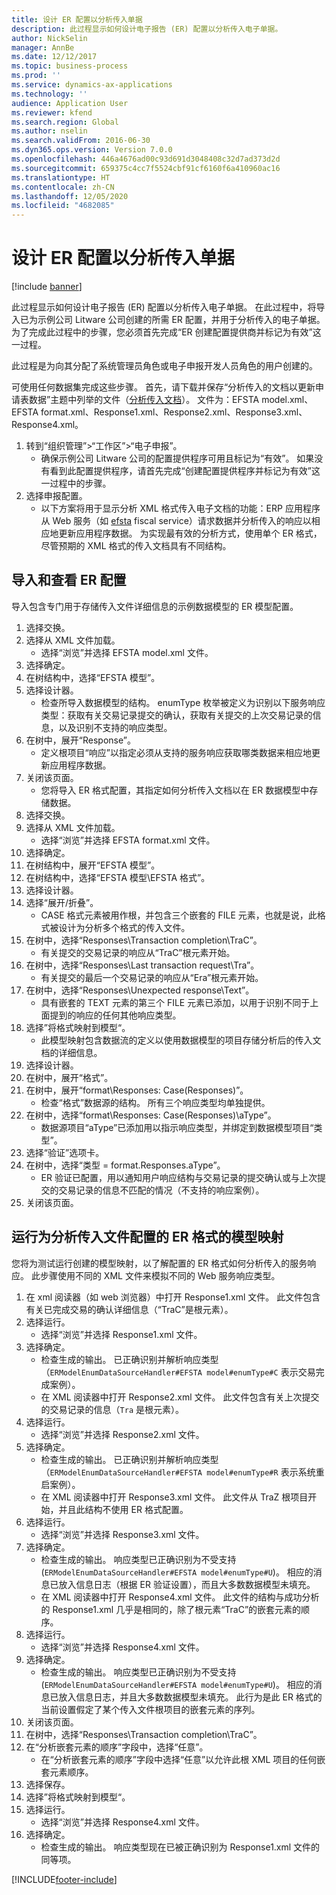 ```yaml
---
title: 设计 ER 配置以分析传入单据
description: 此过程显示如何设计电子报告 (ER) 配置以分析传入电子单据。
author: NickSelin
manager: AnnBe
ms.date: 12/12/2017
ms.topic: business-process
ms.prod: ''
ms.service: dynamics-ax-applications
ms.technology: ''
audience: Application User
ms.reviewer: kfend
ms.search.region: Global
ms.author: nselin
ms.search.validFrom: 2016-06-30
ms.dyn365.ops.version: Version 7.0.0
ms.openlocfilehash: 446a4676ad00c93d691d3048408c32d7ad373d2d
ms.sourcegitcommit: 659375c4cc7f5524cbf91cf6160f6a410960ac16
ms.translationtype: HT
ms.contentlocale: zh-CN
ms.lasthandoff: 12/05/2020
ms.locfileid: "4682085"
---
```

# <a name="design-er-configurations-to-parse-incoming-documents"></a>设计 ER 配置以分析传入单据

[!include [banner](../../includes/banner.md)]

此过程显示如何设计电子报告 (ER) 配置以分析传入电子单据。 在此过程中，将导入已为示例公司 Litware 公司创建的所需 ER 配置，并用于分析传入的电子单据。 为了完成此过程中的步骤，您必须首先完成“ER 创建配置提供商并标记为有效”这一过程。

此过程是为向其分配了系统管理员角色或电子申报开发人员角色的用户创建的。

可使用任何数据集完成这些步骤。 首先，请下载并保存“分析传入的文档以更新申请表数据”主题中列举的文件（[分析传入文档](../parse-incoming-electronic-documents.md)）。 文件为：EFSTA model.xml、EFSTA format.xml、Response1.xml、Response2.xml、Response3.xml、Response4.xml。

1. 转到“组织管理”>“工作区”>“电子申报”。
    * 确保示例公司 Litware 公司的配置提供程序可用且标记为“有效”。 如果没有看到此配置提供程序，请首先完成“创建配置提供程序并标记为有效”这一过程中的步骤。
2. 选择申报配置。
    * 以下方案将用于显示分析 XML 格式传入电子文档的功能：ERP 应用程序从 Web 服务（如 [efsta](http://efsta.org/) fiscal service）请求数据并分析传入的响应以相应地更新应用程序数据。 为实现最有效的分析方式，使用单个 ER 格式，尽管预期的 XML 格式的传入文档具有不同结构。

## <a name="import-and-review-er-configurations"></a>导入和查看 ER 配置

导入包含专门用于存储传入文件详细信息的示例数据模型的 ER 模型配置。

1. 选择交换。
2. 选择从 XML 文件加载。
    * 选择“浏览”并选择 EFSTA model.xml 文件。
3. 选择确定。
4. 在树结构中，选择“EFSTA 模型”。
5. 选择设计器。
    * 检查所导入数据模型的结构。 enumType 枚举被定义为识别以下服务响应类型：获取有关交易记录提交的确认，获取有关提交的上次交易记录的信息，以及识别不支持的响应类型。
6. 在树中，展开“Response”。
    * 定义根项目“响应”以指定必须从支持的服务响应获取哪类数据来相应地更新应用程序数据。
7. 关闭该页面。
    * 您将导入 ER 格式配置，其指定如何分析传入文档以在 ER 数据模型中存储数据。
8. 选择交换。
9. 选择从 XML 文件加载。
    * 选择“浏览”并选择 EFSTA format.xml 文件。
10. 选择确定。
11. 在树结构中，展开“EFSTA 模型”。
12. 在树结构中，选择“EFSTA 模型\EFSTA 格式”。
13. 选择设计器。
14. 选择“展开/折叠”。
    * CASE 格式元素被用作根，并包含三个嵌套的 FILE 元素，也就是说，此格式被设计为分析多个格式的传入文件。
15. 在树中，选择“Responses\Transaction completion\TraC”。
    * 有关提交的交易记录的响应从“TraC”根元素开始。
16. 在树中，选择“Responses\Last transaction request\Tra”。
    * 有关提交的最后一个交易记录的响应从“Era”根元素开始。
17. 在树中，选择“Responses\Unexpected response\Text”。
    * 具有嵌套的 TEXT 元素的第三个 FILE 元素已添加，以用于识别不同于上面提到的响应的任何其他响应类型。
18. 选择”将格式映射到模型“。
    * 此模型映射包含数据流的定义以使用数据模型的项目存储分析后的传入文档的详细信息。
19. 选择设计器。
20. 在树中，展开“格式”。
21. 在树中，展开“format\Responses: Case(Responses)”。
    * 检查“格式”数据源的结构。 所有三个响应类型均单独提供。
22. 在树中，选择“format\Responses: Case(Responses)\aType”。
    * 数据源项目“aType”已添加用以指示响应类型，并绑定到数据模型项目“类型”。
23. 选择“验证”选项卡。
24. 在树中，选择“类型 = format.Responses.aType”。
    * ER 验证已配置，用以通知用户响应结构与交易记录的提交确认或与上次提交的交易记录的信息不匹配的情况（不支持的响应案例）。
25. 关闭该页面。

## <a name="run-model-mapping-of-er-format-configured-for-parsing-incoming-files"></a>运行为分析传入文件配置的 ER 格式的模型映射

您将为测试运行创建的模型映射，以了解配置的 ER 格式如何分析传入的服务响应。 此步骤使用不同的 XML 文件来模拟不同的 Web 服务响应类型。

1. 在 xml 阅读器（如 web 浏览器）中打开 Response1.xml 文件。 此文件包含有关已完成交易的确认详细信息（“TraC”是根元素）。
2. 选择运行。
    * 选择“浏览”并选择 Response1.xml 文件。
3. 选择确定。
    * 检查生成的输出。 已正确识别并解析响应类型（`ERModelEnumDataSourceHandler#EFSTA model#enumType#C` 表示交易完成案例）。
    * 在 XML 阅读器中打开 Response2.xml 文件。 此文件包含有关上次提交的交易记录的信息（`Tra` 是根元素）。
4. 选择运行。
    * 选择“浏览”并选择 Response2.xml 文件。
5. 选择确定。
    * 检查生成的输出。 已正确识别并解析响应类型（`ERModelEnumDataSourceHandler#EFSTA model#enumType#R` 表示系统重启案例）。
    * 在 XML 阅读器中打开 Response3.xml 文件。 此文件从 TraZ 根项目开始，并且此结构不使用 ER 格式配置。
6. 选择运行。
    * 选择“浏览”并选择 Response3.xml 文件。
7. 选择确定。
    * 检查生成的输出。 响应类型已正确识别为不受支持 (`ERModelEnumDataSourceHandler#EFSTA model#enumType#U`)。 相应的消息已放入信息日志（根据 ER 验证设置），而且大多数数据模型未填充。
    * 在 XML 阅读器中打开 Response4.xml 文件。 此文件的结构与成功分析的 Response1.xml 几乎是相同的，除了根元素“TraC”的嵌套元素的顺序。
8. 选择运行。
    * 选择“浏览”并选择 Response4.xml 文件。
9. 选择确定。
    * 检查生成的输出。 响应类型已正确识别为不受支持 (`ERModelEnumDataSourceHandler#EFSTA model#enumType#U`)。 相应的消息已放入信息日志，并且大多数数据模型未填充。 此行为是此 ER 格式的当前设置假定了某个传入文件根项目的嵌套元素的序列。
10. 关闭该页面。
11. 在树中，选择“Responses\Transaction completion\TraC”。
12. 在“分析嵌套元素的顺序”字段中，选择“任意”。
    * 在“分析嵌套元素的顺序”字段中选择“任意”以允许此根 XML 项目的任何嵌套元素顺序。
13. 选择保存。
14. 选择”将格式映射到模型“。
15. 选择运行。
    * 选择“浏览”并选择 Response4.xml 文件。
16. 选择确定。
    * 检查生成的输出。 响应类型现在已被正确识别为 Response1.xml 文件的同等项。


[!INCLUDE[footer-include](../../../../includes/footer-banner.md)]